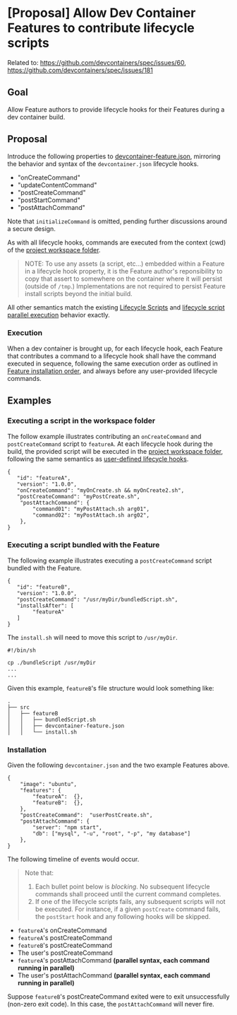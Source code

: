 # [Proposal] Allow Dev Container Features to contribute lifecycle scripts

Related to: https://github.com/devcontainers/spec/issues/60, https://github.com/devcontainers/spec/issues/181

## Goal

Allow Feature authors to provide lifecycle hooks for their Features during a dev container build.

## Proposal

Introduce the following properties to [devcontainer-feature.json](https://containers.dev/implementors/features/#devcontainer-feature-json-properties), mirroring the behavior and syntax of the `devcontainer.json` lifecycle hooks.

- "onCreateCommand"
- "updateContentCommand"
- "postCreateCommand"
- "postStartCommand"
- "postAttachCommand"

Note that `initializeCommand` is omitted, pending further discussions around a secure design.

As with all lifecycle hooks, commands are executed from the context (cwd) of the [project workspace folder](https://containers.dev/implementors/spec/#project-workspace-folder). 

> NOTE: To use any assets (a script, etc...) embedded within a Feature in a lifecycle hook property, it is the Feature author's reponsibility to copy that assert to somewhere on the container where it will persist (outside of `/tmp`.) Implementations are not required to persist Feature install scripts beyond the initial build.

All other semantics match the existing [Lifecycle Scripts](https://containers.dev/implementors/json_reference/#lifecycle-scripts) and [lifecycle script parallel execution](https://containers.dev/implementors/spec/#parallel-exec) behavior exactly.

###  Execution

When a dev container is brought up, for each lifecycle hook, each Feature that contributes a command to a lifecycle hook shall have the command executed in sequence, following the same execution order as outlined in [Feature installation order](https://containers.dev/implementors/features/#installation-order), and always before any user-provided lifecycle commands.

## Examples


### Executing a script in the workspace folder

The follow example illustrates contributing an `onCreateCommand` and `postCreateCommand` script to `featureA`.  At each lifecycle hook during the build, the provided script will be executed in the [project workspace folder](https://containers.dev/implementors/spec/#project-workspace-folder), following the same semantics as [user-defined lifecycle hooks](https://containers.dev/implementors/json_reference/#lifecycle-scripts).

```jsonc
{
   "id": "featureA",
   "version": "1.0.0",
   "onCreateCommand": "myOnCreate.sh && myOnCreate2.sh",
   "postCreateCommand": "myPostCreate.sh",
    "postAttachCommand": {
        "command01": "myPostAttach.sh arg01",
        "command02": "myPostAttach.sh arg02",
    },
}

```

### Executing a script bundled with the Feature

The following example illustrates executing a `postCreateCommand` script bundled with the Feature.

```jsonc
{
   "id": "featureB",
   "version": "1.0.0",
   "postCreateCommand": "/usr/myDir/bundledScript.sh",
   "installsAfter": [
        "featureA"
   ]
}
```

The `install.sh` will need to move this script to `/usr/myDir`.

```
#!/bin/sh

cp ./bundleScript /usr/myDir
...
...
```

Given this example, `featureB`'s file structure would look something like:

```
.
├── src
│   ├── featureB
│   │   ├── bundledScript.sh
│   │   ├── devcontainer-feature.json
│   │   └── install.sh
```

### Installation

Given the following `devcontainer.json` and the two example Features above.

```jsonc
{
    "image": "ubuntu",
    "features": {
        "featureA":  {},
        "featureB":  {},
    },
    "postCreateCommand":  "userPostCreate.sh",
    "postAttachCommand": {
        "server": "npm start",
        "db": ["mysql", "-u", "root", "-p", "my database"]
    },
}
```

The following timeline of events would occur. 

> Note that:
>
>1. Each bullet point below is _blocking_. No subsequent lifecycle commands shall proceed until the current command completes.
> 2.  If one of the lifecycle scripts fails, any subsequent scripts will not be executed. For instance, if a given `postCreate` command fails, the `postStart` hook and any following hooks will be skipped.
>

- `featureA`'s onCreateCommand
- `featureA`'s postCreateCommand 
- `featureB`'s postCreateCommand
-  The user's postCreateCommand
- `featureA`'s postAttachCommand **(parallel syntax, each command running in parallel)**
-  The user's postAttachCommand **(parallel syntax, each command running in parallel)**

Suppose `featureB`'s postCreateCommand exited were to exit unsuccessfully (non-zero exit code).  In this case, the `postAttachCommand` will never fire.
